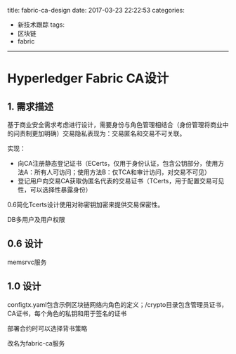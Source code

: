 title: fabric-ca-design
date: 2017-03-23 22:22:53
categories:
- 新技术跟踪
  tags:
- 区块链
- fabric
---

# Hyperledger Fabric CA设计

## 1. 需求描述

基于商业安全需求考虑进行设计，需要身份与角色管理相结合（身份管理将商业中的问责制更加明确）交易隐私表现为：交易匿名和交易不可关联。

实现：

- 向CA注册静态登记证书（ECerts，仅用于身份认证，包含公钥部分，使用方法A：所有人可访问；使用方法B：仅TCA和审计访问，对交易不可见）
- 登记用户向交易CA获取伪匿名代表的交易证书（TCerts，用于配置交易可见性，可以选择性暴露身份）

0.6简化Tcerts设计使用对称密钥加密来提供交易保密性。

DB多用户及用户权限



## 0.6 设计

memsrvc服务



## 1.0 设计

configtx.yaml包含示例区块链网络内角色的定义；/crypto目录包含管理员证书，CA证书，每个角色的私钥和用于签名的证书

部署合约时可以选择背书策略

改名为fabric-ca服务



